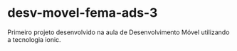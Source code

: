# desv-movel-fema-ads-3
Primeiro projeto desenvolvido na aula de Desenvolvimento Móvel utilizando a tecnologia ionic.
